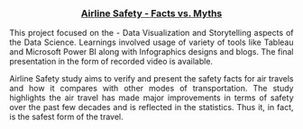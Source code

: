 <h3 align="center"> <u>Airline Safety - Facts vs. Myths</u> </h3>

<p align="justify">This project focused on the - Data Visualization and Storytelling aspects of the Data Science. Learnings involved usage of variety of tools like Tableau and Microsoft Power BI along with Infographics designs and blogs. The final presentation in the form of recorded video is available.</p>

<p align="justify">Airline Safety study aims to verify and present the safety facts for air travels and how it compares with other modes of transportation. The study highlights  the air travel has made major improvements in terms of safety over the past few decades and is reflected in the statistics. Thus it, in fact, is the safest form of the travel.</p>
<br/>
